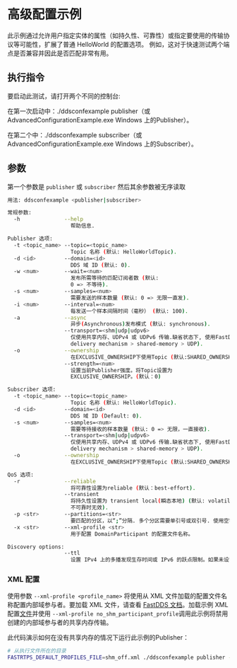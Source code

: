 # 高级配置示例

此示例通过允许用户指定实体的属性（如持久性、可靠性）或指定要使用的传输协议等可能性，扩展了普通 HelloWorld 的配置选项。
例如，这对于快速测试两个端点是否兼容并因此是否匹配非常有用。

## 执行指令

要启动此测试，请打开两个不同的控制台:

在第一次启动中：./ddsconfexample publisher（或 AdvancedConfigurationExample.exe Windows 上的Publisher）。

在第二个中：./ddsconfexample subscriber（或 AdvancedConfigurationExample.exe Windows 上的Subscriber）。

## 参数

第一个参数是 `publisher` 或 `subscriber` 然后其余参数被无序读取

```sh
用法: ddsconfexample <publisher|subscriber>

常规参数:
  -h              --help
                    帮助信息.

Publisher 选项:
  -t <topic_name> --topic=<topic_name>
                    Topic 名称 (默认: HelloWorldTopic).
  -d <id>         --domain=<id>
                    DDS 域 ID (默认: 0).
  -w <num>        --wait=<num>
                    发布所需等待的匹配订阅者数 (默认:
                    0 => 不等待).
  -s <num>        --samples=<num>
                    需要发送的样本数量 (默认: 0 => 无限一直发).
  -i <num>        --interval=<num>
                    每发送一个样本间隔时间（毫秒） (默认: 100).
  -a              --async
                    异步(Asynchronous)发布模式 (默认: synchronous).
                  --transport=<shm|udp|udpv6>
                    仅使用共享内存、UDPv4 或 UDPv6 传输.缺省状态下, 使用FastDDS默认传输模式 (根据场景，它将使用最有效的一个: data-sharing
                    delivery mechanism > shared-memory > UDP).
  -o              --ownership
                    在EXCLUSIVE_OWNERSHIP下使用Topic (默认:SHARED_OWNERSHIP).
                  --strength=<num>
                    设置当前Publisher强度。将Topic设置为
                    EXCLUSIVE_OWNERSHIP。(默认：0)

Subscriber 选项:
  -t <topic_name> --topic=<topic_name>
                    Topic 名称 (默认: HelloWorldTopic).
  -d <id>         --domain=<id>
                    DDS 域 ID (Default: 0).
  -s <num>        --samples=<num>
                    需要等待接收的样本数量 (默认: 0 => 无限，一直接收).
                  --transport=<shm|udp|udpv6>
                    仅使用共享内存、UDPv4 或 UDPv6 传输.缺省状态下, 使用FastDDS默认传输模式 (根据场景，它将使用最有效的一个: data-sharing
                    delivery mechanism > shared-memory > UDP).
  -o              --ownership
                    在EXCLUSIVE_OWNERSHIP下使用Topic (默认:SHARED_OWNERSHIP).

QoS 选项:
  -r              --reliable
                    将可靠性设置为reliable (默认：best-effort).
                  --transient
                    将持久性设置为 transient local(瞬态本地) (默认: volatile(易挥发的),
                    不可靠时无效).
  -p <str>        --partitions=<str>
                    要匹配的分区，以“;”分隔. 多个分区需要单引号或双引号. 使用空字符串 （''） 时未使用分区. (默认: '').
  -x <str>        --xml-profile <str>
                    用于配置 DomainParticipant 的配置文件名称。

Discovery options:
                  --ttl
                    设置 IPv4 上的多播发现生存时间或 IPv6 的跃点限制。如果未设置，则使用FastDDS 默认值（1 跃点）。增加它以避免在具有多个路由器的方案中出现发现问题。最大值：255。
```

### XML 配置

使用参数 `--xml-profile <profile_name>` 将使用从 XML 文件加载的配置文件名称配置内部域参与者。要加载 XML 文件，请查看 [FastDDS 文档](https://fast-dds.docs.eprosima.com/en/latest/fastdds/xml_configuration/xml_configuration.html)。加载示例 XML 配置[文件](shm_off.xml)并使用 `--xml-profile no_shm_participant_profile`调用此示例将禁用创建的内部域参与者的共享内存传输。

此代码演示如何在没有共享内存的情况下运行此示例的Publisher：

```sh
# 从执行文件所在的目录
FASTRTPS_DEFAULT_PROFILES_FILE=shm_off.xml ./ddsconfexample publisher --xml-profile no_shm_participant_profile
```
